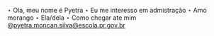 ⋆ Ola, meu nome é Pyetra
⋆ Eu me interesso em admistração 
⋆ Amo morango 
⋆ Ela/dela
⋆ Como chegar ate mim @pyetra.moncan.silva@escola.pr.gov.br

